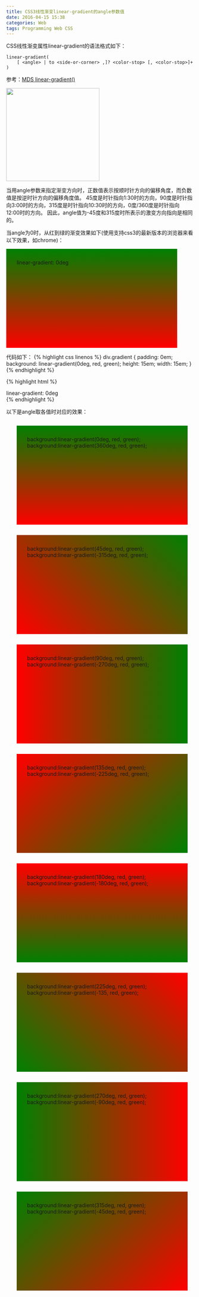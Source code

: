 ```yaml
---
title: CSS3线性渐变linear-gradient的angle参数值
date: 2016-04-15 15:38
categories: Web
tags: Programming Web CSS
---
```


CSS线性渐变属性linear-gradient的语法格式如下：

```
linear-gradient(
    [ <angle> | to <side-or-corner> ,]? <color-stop> [, <color-stop>]+ )
```

参考：[MDS linear-gradient()](https://developer.mozilla.org/en-US/docs/Web/CSS/linear-gradient)

<img src="{{ site.url }}/assets/images/clock.jpg" width="250">

当用angle参数来指定渐变方向时，正数值表示按顺时针方向的偏移角度，而负数值是按逆时针方向的偏移角度值。
45度是时针指向1:30时的方向，90度是时针指向3:00时的方向，315度是时针指向10:30时的方向，0度/360度是时针指向
12:00时的方向。
因此，angle值为-45度和315度时所表示的激变方向指向是相同的。

当angle为0时，从红到绿的渐变效果如下(使用支持css3的最新版本的浏览器来看以下效果，如chrome)：

<div style="padding:2em;background:linear-gradient(0deg, red, green); width:80%;height:15em;">
   linear-gradient: 0deg 
</div>

代码如下：
{% highlight css linenos %}
div.gradient {
    padding: 0em;
    background: linear-gradient(0deg, red, green);
    height: 15em;
    width: 15em;
}
{% endhighlight %}

{% highlight html %}
<div class="gradient">
   linear-gradient: 0deg 
</div>
{% endhighlight %}

以下是angle取各值时对应的效果：


<div style="padding:2em;background:linear-gradient(0deg, red, green); width:80%;height:15em; margin: 2em;">
    background:linear-gradient(0deg, red, green);<br/>
    background:linear-gradient(360deg, red, green);
</div>

<div style="padding:2em;background:linear-gradient(45deg, red, green); width:80%;height:15em; margin:2em;">
    background:linear-gradient(45deg, red, green);<br/>
    background:linear-gradient(-315deg, red, green);
</div>

<div style="padding:2em;background:linear-gradient(90deg, red, green); width:80%;height:15em; margin:2em;">
    background:linear-gradient(90deg, red, green);<br/>
    background:linear-gradient(-270deg, red, green);
</div>

<div style="padding:2em;background:linear-gradient(135deg, red, green); width:80%;height:15em; margin:2em;">
    background:linear-gradient(135deg, red, green);<br/>
    background:linear-gradient(-225deg, red, green);
</div>

<div style="padding:2em;background:linear-gradient(180deg, red, green); width:80%;height:15em; margin:2em;">
    background:linear-gradient(180deg, red, green);<br/>
    background:linear-gradient(-180deg, red, green);
</div>

<div style="padding:2em;background:linear-gradient(225deg, red, green); width:80%;height:15em; margin:2em;">
    background:linear-gradient(225deg, red, green);<br/>
    background:linear-gradient(-135, red, green);
</div>

<div style="padding:2em;background:linear-gradient(270deg, red, green); width:80%;height:15em; margin:2em;">
    background:linear-gradient(270deg, red, green);<br/>
    background:linear-gradient(-90deg, red, green);
</div>

<div style="padding:2em;background:linear-gradient(315deg, red, green); width:80%;height:15em; margin:2em;">
    background:linear-gradient(315deg, red, green);<br/>
    background:linear-gradient(-45deg, red, green);
</div>
